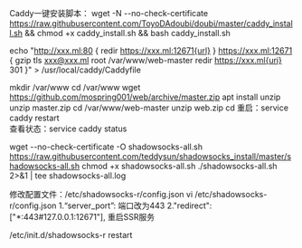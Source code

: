 Caddy一键安装脚本：
 wget -N --no-check-certificate https://raw.githubusercontent.com/ToyoDAdoubi/doubi/master/caddy_install.sh && chmod +x caddy_install.sh && bash caddy_install.sh

echo "http://xxx.ml:80 {
redir https://xxx.ml:12671{url}
}
https://xxx.ml:12671 {
gzip
tls xxx@xxx.ml
root /var/www/web-master
redir  https://xxx.ml{uri} 301 
}" > /usr/local/caddy/Caddyfile

mkdir /var/www
cd /var/www
wget https://github.com/mospring001/web/archive/master.zip
apt install unzip
unzip master.zip
cd /var/www/web-master
unzip web.zip
cd
重启：service caddy restart  
查看状态：service caddy status

wget --no-check-certificate -O shadowsocks-all.sh https://raw.githubusercontent.com/teddysun/shadowsocks_install/master/shadowsocks-all.sh
chmod +x shadowsocks-all.sh
./shadowsocks-all.sh 2>&1 | tee shadowsocks-all.log

修改配置文件：/etc/shadowsocks-r/config.json
vi /etc/shadowsocks-r/config.json
1.“server_port”: 端口改为443
2."redirect": ["*:443#127.0.0.1:12671"], 
重启SSR服务

/etc/init.d/shadowsocks-r restart
